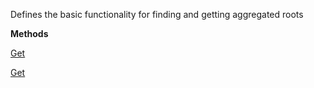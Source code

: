 Defines the basic functionality for finding and getting aggregated roots

**Methods**

[Get](Bifrost.Domain.IAggregatedRootRepository.Get)


[Get](Bifrost.Domain.IAggregatedRootRepository`1.Get)
